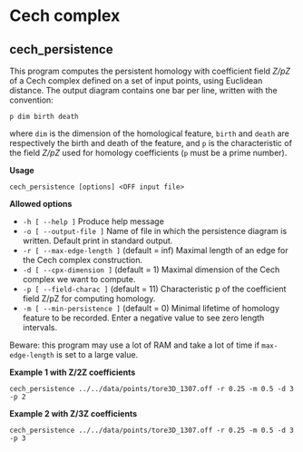 

# Cech complex #

## cech_persistence ##
This program computes the persistent homology with coefficient field *Z/pZ* of a Cech complex defined on a set of input points, using Euclidean distance. The output diagram contains one bar per line, written with the convention:

`p dim birth death`

where `dim` is the dimension of the homological feature, `birth` and `death` are respectively the birth and death of the feature, and `p` is the characteristic of the field *Z/pZ* used for homology coefficients (`p` must be a prime number).

**Usage**

`cech_persistence [options] <OFF input file>`

**Allowed options**

* `-h [ --help ]` Produce help message
* `-o [ --output-file ]` Name of file in which the persistence diagram is written. Default print in standard output.
* `-r [ --max-edge-length ]` (default = inf) Maximal length of an edge for the Cech complex construction.
* `-d [ --cpx-dimension ]` (default = 1) Maximal dimension of the Cech complex we want to compute.
* `-p [ --field-charac ]` (default = 11)     Characteristic p of the coefficient field Z/pZ for computing homology.
* `-m [ --min-persistence ]` (default = 0) Minimal lifetime of homology feature to be recorded. Enter a negative value to see zero length intervals.

Beware: this program may use a lot of RAM and take a lot of time if `max-edge-length` is set to a large value.

**Example 1 with Z/2Z coefficients**

`cech_persistence ../../data/points/tore3D_1307.off -r 0.25 -m 0.5 -d 3 -p 2`

**Example 2 with Z/3Z coefficients**

`cech_persistence ../../data/points/tore3D_1307.off -r 0.25 -m 0.5 -d 3 -p 3`
